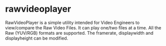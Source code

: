 rawvideoplayer
==============

RawVideoPlayer is a simple utility intended for Video Engineers to view/compare the Raw Video Files. It can play one/two files at a time. All the Raw (YUV/RGB) formats are supported. The framerate, displaywidth and displayheight can be modified.